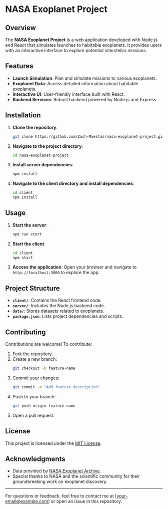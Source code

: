 # NASA Exoplanet Project

## Overview

The **NASA Exoplanet Project** is a web application developed with Node.js and React that simulates launches to habitable exoplanets. It provides users with an interactive interface to explore potential interstellar missions.

## Features

- **Launch Simulation**: Plan and simulate missions to various exoplanets.
- **Exoplanet Data**: Access detailed information about habitable exoplanets.
- **Interactive UI**: User-friendly interface built with React.
- **Backend Services**: Robust backend powered by Node.js and Express.

## Installation

1. **Clone the repository**:
   ```bash
   git clone https://github.com/Zach-Maestas/nasa-exoplanet-project.git
   ```
2. **Navigate to the project directory**:
   ```bash
   cd nasa-exoplanet-project
   ```
3. **Install server dependencies**:
   ```bash
   npm install
   ```
4. **Navigate to the client directory and install dependencies**:
   ```bash
   cd client
   npm install
   ```

## Usage

1. **Start the server**:
   ```bash
   npm run start
   ```
2. **Start the client**:
   ```bash
   cd client
   npm start
   ```
3. **Access the application**:
   Open your browser and navigate to `http://localhost:3000` to explore the app.

## Project Structure

- **`client/`**: Contains the React frontend code.
- **`server/`**: Includes the Node.js backend code.
- **`data/`**: Stores datasets related to exoplanets.
- **`package.json`**: Lists project dependencies and scripts.

## Contributing

Contributions are welcome! To contribute:

1. Fork the repository.
2. Create a new branch:
   ```bash
   git checkout -b feature-name
   ```
3. Commit your changes:
   ```bash
   git commit -m "Add feature description"
   ```
4. Push to your branch:
   ```bash
   git push origin feature-name
   ```
5. Open a pull request.

## License

This project is licensed under the [MIT License](LICENSE).

## Acknowledgments

- Data provided by [NASA Exoplanet Archive](https://exoplanetarchive.ipac.caltech.edu/).
- Special thanks to NASA and the scientific community for their groundbreaking work on exoplanet discovery.

---

For questions or feedback, feel free to contact me at [your-email@example.com] or open an issue in this repository.
